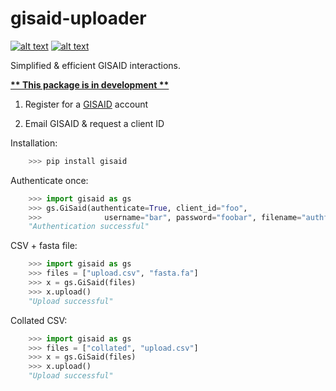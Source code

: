 gisaid-uploader
===========================
[![alt text](https://img.shields.io/badge/pypi-1.0.3b0-blue)](https://pypi.org/project/gisaid/) [![alt text](https://img.shields.io/badge/license-MIT-green)](https://github.com/greysonlalonde/gisaid-uploader/blob/main/LICENSE)
  
 Simplified & efficient GISAID interactions.

  
<u><b>** This package is in development **</b></u>  
  
  
1. Register for a [GISAID](https://www.gisaid.org/registration/register/) account

2. Email GISAID & request a client ID  
  
  
Installation:
```python
    >>> pip install gisaid
```

Authenticate once: 

```python
    >>> import gisaid as gs
    >>> gs.GiSaid(authenticate=True, client_id="foo",
    >>>              username="bar", password="foobar", filename="authfile.json")
    "Authentication successful"
```


CSV + fasta file:

```python
    >>> import gisaid as gs
    >>> files = ["upload.csv", "fasta.fa"]
    >>> x = gs.GiSaid(files)
    >>> x.upload()
    "Upload successful"
```


Collated CSV:

```python
    >>> import gisaid as gs
    >>> files = ["collated", "upload.csv"]
    >>> x = gs.GiSaid(files)
    >>> x.upload()
    "Upload successful"
```
